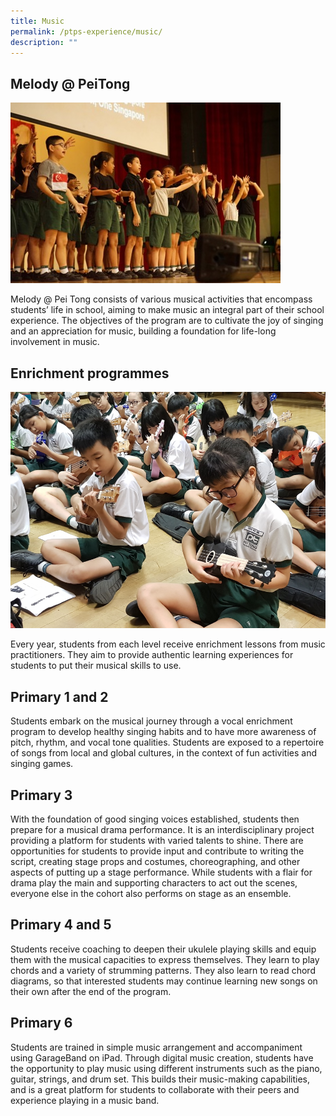 ```yaml
---
title: Music
permalink: /ptps-experience/music/
description: ""
---
```

## Melody @ PeiTong

![](/images/PTPS%20Experience/Music/music%201.png)

Melody @ Pei Tong consists of various musical activities that encompass students’ life in school, aiming to make music an integral part of their school experience. The objectives of the program are to cultivate the joy of singing and an appreciation for music, building a foundation for life-long involvement in music.

## Enrichment programmes

![](/images/PTPS%20Experience/Music/music%202.png)

Every year, students from each level receive enrichment lessons from music practitioners. They aim to provide authentic learning experiences for students to put their musical skills to use.

## Primary 1 and 2


Students embark on the musical journey through a vocal enrichment program to develop healthy singing habits and to have more awareness of pitch, rhythm, and vocal tone qualities. Students are exposed to a repertoire of songs from local and global cultures, in the context of fun activities and singing games.

## Primary 3


With the foundation of good singing voices established, students then prepare for a musical drama performance. It is an interdisciplinary project providing a platform for students with varied talents to shine. There are opportunities for students to provide input and contribute to writing the script, creating stage props and costumes, choreographing, and other aspects of putting up a stage performance. While students with a flair for drama play the main and supporting characters to act out the scenes, everyone else in the cohort also performs on stage as an ensemble.

## Primary 4 and 5


Students receive coaching to deepen their ukulele playing skills and equip them with the musical capacities to express themselves. They learn to play chords and a variety of strumming patterns. They also learn to read chord diagrams, so that interested students may continue learning new songs on their own after the end of the program.

## Primary 6


Students are trained in simple music arrangement and accompaniment using GarageBand on iPad. Through digital music creation, students have the opportunity to play music using different instruments such as the piano, guitar, strings, and drum set. This builds their music-making capabilities, and is a great platform for students to collaborate with their peers and experience playing in a music band.